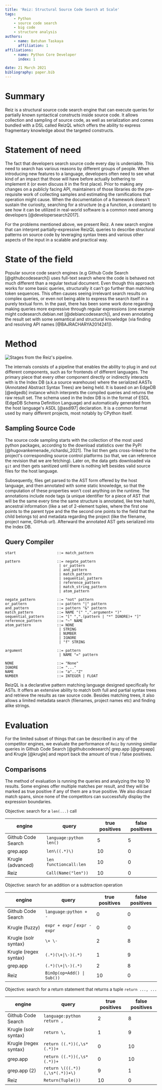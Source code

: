 ```yaml
---
title: 'Reiz: Structural Source Code Search at Scale'
tags:
    - Python
    - source code search
    - big code
    - structure analysis
authors:
    - name: Batuhan Taskaya
      affiliation: 1
affiliations:
    - name: Python Core Developer
      index: 1

date: 21 March 2021
bibliography: paper.bib
---
```

# Summary

Reiz is a structural source code search engine that can execute queries for
partially known syntactical constructs inside source code. It allows collection
and sampling of source code, as well as serialization and comes bundled with a
DSL called ReizQL which offers the ability to express fragmentary knowledge
about the targeted constructs.

# Statement of need

The fact that developers search source code every day is undeniable. This need
to search has various reasons by different groups of people. When introducing
new features to a language, developers often need to see what kind of an impact
that those will have before actually bothering to implement it (or even
discuss it in the first place). Prior to making any changes on a publicly
facing API, maintainers of those libraries do the pre-requisite work of
collecting samples and estimating the ramifications that operation might cause.
When the documentation of a framework doesn't sustain the curiosity, searching
for a structure (e.g a function, a constant) to see how it can be utilized in
real-world software is a common need among developers \[@developersearch2017\].

For the problems mentioned above, we present Reiz. A new search engine that can
interpret partially-expressive ReizQL queries to describe structural patterns
on source code by leveraging syntax trees and various other aspects of the
input in a scalable and practical way.

# State of the field

Popular source code search engines (e.g Github Code Search
\[@githubcodesearch\]) uses full-text search where the code is behaved not much
different than a regular textual document. Even though this approach works for
some basic queries, structurally it can't go further than matching token
sequences. This often causes seeing irrelevant search results on complex
queries, or even not being able to express the search itself in a purely
textual form. In the past, there has been some work done regarding making
queries more expressive through regular expressions (one example might
codesearch.debian.net \[@debiancodesearch\]), and even annotating the result
set with some semantical and structural knowledge (via finding and resolving
API names \[@BAJRACHARYA2014241\]).

# Method

![Stages from the Reiz's pipeline.](internals.png)

The internals consists of a pipeline that enables the ability to plug in and
out different components, such as for frontends of different languages. The
primary piece that every other component directly or indirectly interacts with
is the Index DB (a.k.a source warehouse) where the serialized AASTs (Annotated
Abstract Syntax Trees) are being held. It is based on an EdgeDB \[@edgedb\]
instance which interprets the compiled queries and returns the raw result set.
The schema used in the Index DB is in the format of ESDL (EdgeDB Schema
Definition Language) and automatically generated from the host language's ASDL
\[@asdl97\] declaration. It is a common format used by many different projects,
most notably by CPython itself.

## Sampling Source Code

The source code sampling starts with the collection of the most used python
packages, according to the download statistics over the PyPI
\[@hugovankemenade_richardsi_2021\]. The list then gets cross-linked to the
project's corresponding source control platforms (so that, we can reference the
revision that we are fetching). Later on, the data gets downloaded via `git`
and then gets sanitized until there is nothing left besides valid source files
for the host language.

Subsequently, files get parsed to the AST form offered by the host language,
and then annotated with some static knowledge, so that the computation of these
properties won't cost anything on the runtime. The annotations include node
tags (a unique identifier for a piece of AST that will be the same every time
the same structure is annotated, like tree hash), ancestral information (like a
set of 2-element tuples, where the first one points to the parent type and the
the second one points to the field that the child belongs to) and metadata
regarding the project (like the filename, project name, GitHub url). Afterward
the annotated AST gets serialized into the Index DB.

## Query Compiler

```ebnf
start                   ::= match_pattern

pattern                 ::= negate_pattern
                         | or_pattern
                         | and_pattern
                         | match_pattern
                         | sequential_pattern
                         | reference_pattern
                         | match_string_pattern
                         | atom_pattern

negate_pattern          ::= "not" pattern
or_pattern              ::= pattern "|" pattern
and_pattern             ::= pattern "&" pattern
match_pattern           ::= NAME "(" ",".argument+ ")"
sequential_pattern      ::= "[" ",".(pattern | "*" IGNORE)+ "]"
reference_pattern       ::= "~" NAME
atom_pattern            ::= NONE
                         | STRING
                         | NUMBER
                         | IGNORE
                         | "f" STRING

argument                ::= pattern
                         | NAME "=" pattern

NONE                    ::= "None"
IGNORE                  ::= "..."
NAME                    ::= "a".."Z"
NUMBER                  ::= INTEGER | FLOAT
```

ReizQL is a declarative pattern matching language designed specifically for
ASTs. It offers an extensive ability to match both full and partial syntax
trees and retrieve the results as raw source code. Besides matching trees, it
also allows a limited metadata search (filenames, project names etc) and
finding alike strings.

# Evaluation

For the limited subset of things that can be described in any of the competitor engines, we
evaluate the performance of `Reiz` by running similiar queries in Github Code Search \[@githubcodesearch\]
grep.app \[@grepapp\] and Krugle \[@krugle\] and report back the amount of true / false positives.

## Comparisons

The method of evaluation is running the queries and analyzing the top 10 results. Some engines offer
multiple matches per result, and they will be marked as true positive if any of them are a true
positive. We also discard match spans, since none of the competitors can successfully display the expression
boundaries.

Objective: search for a `len(...)` call

| engine               | query                          | true positives | false positives |
|----------------------|--------------------------------|----------------|-----------------|
| Github Code Search   | `language:python len()`        | 5              | 5               |
| grep.app             | `len\((.*)\)`                  | 10             | 0               |
| Krugle (advanced)    | `len functioncall:len`         | 10             | 0               |
| Reiz                 | `Call(Name("len"))`            | 10             | 0               |

Objective: search for an addition or a subtraction operation

| engine               | query                          | true positives | false positives |
|----------------------|--------------------------------|----------------|-----------------|
| Github Code Search   | `language:python + -`          | 0              | 0               |
| Krugle (fuzzy)       | `expr + expr` / `expr - expr`  | 0              | 0               |
| Krugle (solr syntax) | `\+ \-`                        | 2              | 8               |
| Krugle (regex syntax)| `(.*)(\+\|\-)(.*)`             | 1              | 9               |
| grep.app             | `(.*)(\+\|\-)(.*)`             | 2              | 8               |
| Reiz                 | `BinOp(op=Add() \| Sub())`     | 10             | 0               |

Objective: search for a return statement that returns a tuple `return ..., ...`

| engine               | query                          | true positives | false positives |
|----------------------|--------------------------------|----------------|-----------------|
| Github Code Search   | `language:python return ,`     | 2              | 8               |
| Krugle (solr syntax) | `return \,`                    | 1              | 9               |
| Krugle (regex syntax)| `return ((.*))(,\s*(.*))+`     | 0              | 10              |
| grep.app             | `return ((.*))(,\s*(.*))+`     | 0              | 10              |
| grep.app (2)         | `return \(((.*))(,\s*(.*))+\)` | 9              | 1               |
| Reiz                 | `Return(Tuple())`              | 10             | 0               |
